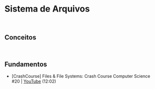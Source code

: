 # Sistema de Arquivos

<br>

## Conceitos

<br>

## Fundamentos

* [CrashCourse] Files & File Systems: Crash Course Computer Science #20 | [YouTube](https://youtu.be/KN8YgJnShPM) (12:02)
